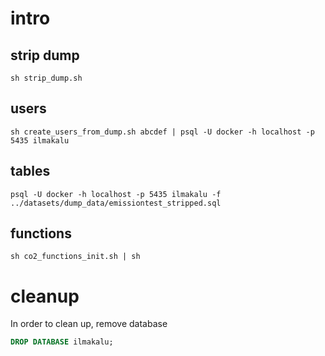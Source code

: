 # intro

## strip dump
```
sh strip_dump.sh
```

## users
```
sh create_users_from_dump.sh abcdef | psql -U docker -h localhost -p 5435 ilmakalu
```

## tables
```
psql -U docker -h localhost -p 5435 ilmakalu -f ../datasets/dump_data/emissiontest_stripped.sql
```

## functions
```
sh co2_functions_init.sh | sh
```

# cleanup

In order to clean up, remove database
```sql
DROP DATABASE ilmakalu;
```
